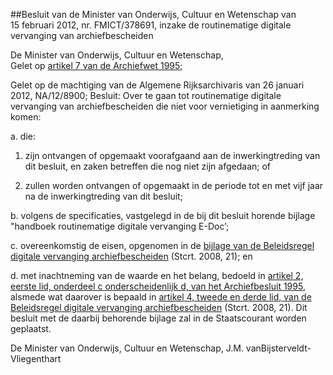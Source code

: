 <meta http-equiv='Content-Type' content='text/html; charset=utf-8' />

##Besluit van de Minister van Onderwijs, Cultuur en Wetenschap van 15 februari 2012, nr. FMICT/378691, inzake de routinematige digitale vervanging van archiefbescheiden

De Minister van Onderwijs, Cultuur en Wetenschap,  
Gelet op [artikel 7 van de Archiefwet 1995](../../../../../../../wet/archiefwet/1995/BWBR0007376/README.md);

Gelet op de machtiging van de Algemene Rijksarchivaris van 26 januari 2012, NA/12/8900;
Besluit:     Over te gaan tot routinematige digitale vervanging van archiefbescheiden die niet voor vernietiging in aanmerking komen: 

a. die: 

1. zijn ontvangen of opgemaakt voorafgaand aan de inwerkingtreding van dit besluit, en zaken betreffen die nog niet zijn afgedaan; of  

2. zullen worden ontvangen of opgemaakt in de periode tot en met vijf jaar na de inwerkingtreding van dit besluit;    

b. volgens de specificaties, vastgelegd in de bij dit besluit horende bijlage "handboek routinematige digitale vervanging E-Doc’;  

c. overeenkomstig de eisen, opgenomen in de [bijlage van de Beleidsregel digitale vervanging archiefbescheiden](../../../../../../../beleidsregel/beleidsregel/digitale/vervanging/archiefbescheiden/BWBR0023395/README.md) (Stcrt. 2008, 21); en  

d. met inachtneming van de waarde en het belang, bedoeld in [artikel 2, eerste lid, onderdeel c onderscheidenlijk d, van het Archiefbesluit 1995](../../../../../../../AMvB/archiefbesluit/1995/BWBR0007748/README.md), alsmede wat daarover is bepaald in [artikel 4, tweede en derde lid, van de Beleidsregel digitale vervanging archiefbescheiden](../../../../../../../beleidsregel/beleidsregel/digitale/vervanging/archiefbescheiden/BWBR0023395/README.md) (Stcrt. 2008, 21).       Dit besluit met de daarbij behorende bijlage zal in de Staatscourant worden geplaatst.  

De 
Minister van Onderwijs, Cultuur en Wetenschap,
J.M. vanBijsterveldt-Vliegenthart   

